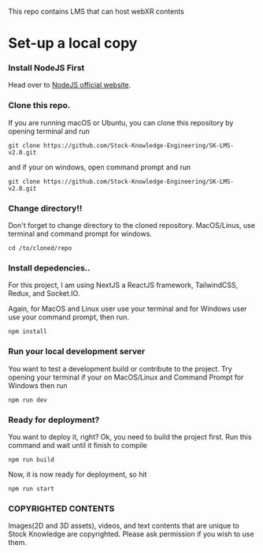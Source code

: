 This repo contains LMS that can host webXR contents

# Set-up a local copy

### Install NodeJS First

Head over to [NodeJS official website](https://nodejs.org).

### Clone this repo.
If you are running macOS or Ubuntu, you can clone this repository by opening terminal and run

    git clone https://github.com/Stock-Knowledge-Engineering/SK-LMS-v2.0.git
  
and if your on windows, open command prompt and run

    git clone https://github.com/Stock-Knowledge-Engineering/SK-LMS-v2.0.git
    
### Change directory!!
Don't forget to change directory to the cloned repository.
MacOS/Linus, use terminal and command prompt for windows.

    cd /to/cloned/repo    
    
### Install depedencies..
For this project, I am using NextJS a ReactJS framework, TailwindCSS, 
Redux, and Socket.IO.

Again, for MacOS and Linux user use your terminal and for Windows user use your command prompt,
then run.

    npm install
    
### Run your local development server
You want to test a development build or contribute to the project. Try opening your terminal if your on MacOS/Linux
and Command Prompt for Windows then run

    npm run dev
    
### Ready for deployment?
You want to deploy it, right? Ok, you need to build the project first. Run this command and wait until it finish to compile

    npm run build
 
Now, it is now ready for deployment, so hit

    npm run start
    
### **COPYRIGHTED CONTENTS**
Images(2D and 3D assets), videos, and text contents that are unique to Stock Knowledge are copyrighted. Please ask permission if you wish to use them.
